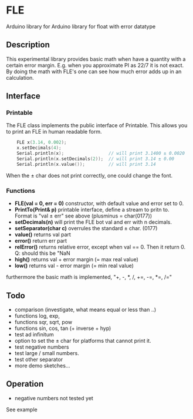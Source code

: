 # FLE

Arduino library for Arduino library for float with error datatype

## Description

This experimental library provides basic math when have a quantity with a certain 
error margin. E.g. when you approximate PI as 22/7 it is not exact. By doing the 
math with FLE's one can see how much error adds up in an calculation.


## Interface

### Printable

The FLE class implements the public interface of Printable.
This allows you to print an FLE in human readable form.

```cpp
    FLE x(3.14, 0.002);
    x.setDecimals(4);
    Serial.println(x);                 // will print 3.1400 ± 0.0020
    Serial.println(x.setDecimals(2));  // will print 3.14 ± 0.00
    Serial.println(x.value());         // will print 3.14
```

When the ± char does not print correctly, one could change the font.

### Functions

- **FLE(val = 0, err = 0)** constructor, with default value and error set to 0.
- **PrintTo(Print& p)** printable interface, define a stream to pritn to.  
Format is "val ± err" see above (plusminus = char(0177))
- **setDecimals(n)** will print the FLE bot val and err with n decimals.
- **setSeparator(char c)** overrules the standard ± char. (0177)
- **value()** returns val part
- **error()** return err part
- **relError()** returns relative error, except when val == 0. 
Then it return 0. Q: should this be "NaN
- **high()** returns val + error margin (= max real value)
- **low()** returns val - error margin (= min real value)

furthermore the basic math is implemented, "+, -, *, /, +=, -=, *=, /="

## Todo

- comparison (investigate, what means equal or less than ..)
- functions log, exp,
- functions sqr, sqrt, pow
- functions sin, cos, tan (+ inverse + hyp)
- test ad infinitum 
- option to set the ± char for platforms that cannot print it.
- test negative numbers
- test large / small numbers.
- test other separator
- more demo sketches...

## Operation

- negative numbers not tested yet

See example
